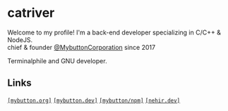 # catriver
Welcome to my profile! I'm a back-end developer specializing in C/C++ & NodeJS.<br>
chief & founder [@MybuttonCorporation](https://github.com/MybuttonCorporation) since 2017

Terminalphile and GNU developer.  
## Links
[`[mybutton.org]`](https://www.mybutton.org) [`[mybutton.dev]`](https://mybutton.dev) [`[mybutton/npm]`](https://www.npmjs.com/~cyberdevs)  [`[nehir.dev]`](https://nehir.dev)
